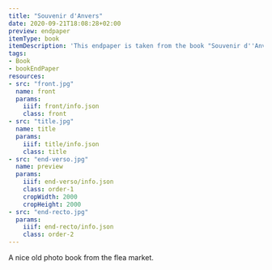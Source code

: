 ```yaml
---
title: "Souvenir d'Anvers"
date: 2020-09-21T18:08:28+02:00
preview: endpaper
itemType: book
itemDescription: 'This endpaper is taken from the book "Souvenir d''Anvers", published around 1900 in Antwerp. <a class="worldcat" href="http://www.worldcat.org/oclc/647827191">&nbsp;</a>'
tags:
- Book
- bookEndPaper
resources:
- src: "front.jpg"
  name: front
  params:
    iiif: front/info.json
    class: front
- src: "title.jpg"
  name: title
  params:
    iiif: title/info.json
    class: title
- src: "end-verso.jpg"
  name: preview
  params:
    iiif: end-verso/info.json
    class: order-1
    cropWidth: 2000
    cropHeight: 2000
- src: "end-recto.jpg"
  params:
    iiif: end-recto/info.json
    class: order-2
---
```


A nice old photo book from the flea market.

<!--more-->
